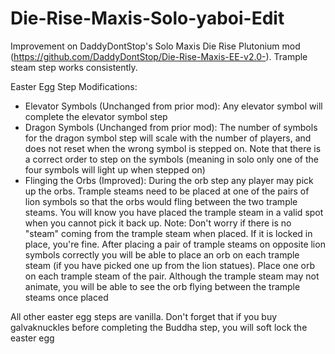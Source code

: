 # Die-Rise-Maxis-Solo-yaboi-Edit
Improvement on DaddyDontStop's Solo Maxis Die Rise Plutonium mod (https://github.com/DaddyDontStop/Die-Rise-Maxis-EE-v2.0-). Trample steam step works consistently.

Easter Egg Step Modifications:
* Elevator Symbols (Unchanged from prior mod): Any elevator symbol will complete the elevator symbol step
* Dragon Symbols (Unchanged from prior mod): The number of symbols for the dragon symbol step will scale with the number of players, and does not reset when the wrong symbol is stepped on. Note that there is a correct order to step on the symbols (meaning in solo only one of the four symbols will light up when stepped on)
* Flinging the Orbs (Improved): During the orb step any player may pick up the orbs. Trample steams need to be placed at one of the pairs of lion symbols so that the orbs would fling between the two trample steams. You will know you have placed the trample steam in a valid spot when you cannot pick it back up. Note: Don't worry if there is no "steam" coming from the trample steam when placed. If it is locked in place, you're fine. After placing a pair of trample steams on opposite lion symbols correctly you will be able to place an orb on each trample steam (if you have picked one up from the lion statues). Place one orb on each trample steam of the pair. Although the trample steam may not animate, you will be able to see the orb flying between the trample steams once placed

All other easter egg steps are vanilla. Don't forget that if you buy galvaknuckles before completing the Buddha step, you will soft lock the easter egg
